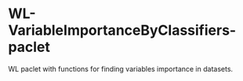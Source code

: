 # WL-VariableImportanceByClassifiers-paclet
WL paclet with functions for finding variables importance in datasets.
